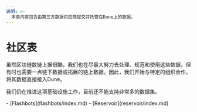 ```yaml
---
说明: >-
  本章内容包含由第三方数据供应商提交并托管在Dune上的数据。
---
```


# 社区表

虽然区块链数链上据很酷，我们也在尽最大努力去处理、规范和使用这些数据，但有时也需要一点链下数据或拓展的链上数据。因此，我们开始与特定的组织合作，将其数据直接接入Dune。

我们仍在推进这项基础设施工作，目前还不能支持非常多的数据集。

<div class="cards grid" markdown>
- [Flashbots](flashbots/index.md)
- [Reservoir](reservoir/index.md)
</div>
